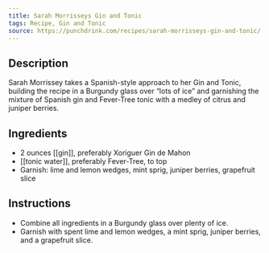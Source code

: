 ```yaml
---
title: Sarah Morrisseys Gin and Tonic
tags: Recipe, Gin and Tonic
source: https://punchdrink.com/recipes/sarah-morrisseys-gin-and-tonic/
---
```

## Description
Sarah Morrissey takes a Spanish-style approach to her Gin and Tonic, building the recipe in a Burgundy glass over “lots of ice” and garnishing the mixture of Spanish gin and Fever-Tree tonic with a medley of citrus and juniper berries.
## Ingredients
- 2 ounces [[gin]], preferably Xoriguer Gin de Mahon
- [[tonic water]], preferably Fever-Tree, to top
- Garnish: lime and lemon wedges, mint sprig, juniper berries, grapefruit slice
## Instructions
- Combine all ingredients in a Burgundy glass over plenty of ice.
- Garnish with spent lime and lemon wedges, a mint sprig, juniper berries, and a grapefruit slice.

